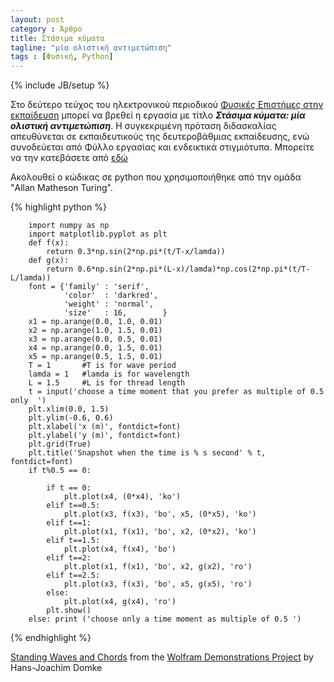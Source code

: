 ```yaml
---
layout: post
category : Άρθρο
title: Στάσιμα κύματα 
tagline: "μία ολιστική αντιμετώπιση"
tags : [Φυσική, Python]
---
```

{% include JB/setup %}


Στο δεύτερο τεύχος του ηλεκτρονικού περιοδικού [Φυσικές Επιστήμες στην εκπαίδευση](http://physcool.web.auth.gr/) μπορεί να βρεθεί η εργασία με τίτλο ***Στάσιμα κύματα: μία ολιστική αντιμετώπιση***. Η συγκεκριμένη πρόταση διδασκαλίας απευθύνεται σε εκπαιδευτικούς της δευτεροβάθμιας εκπαίδευσης, ενώ συνοδεύεται από Φύλλο εργασίας και ενδεικτικά στιγμιότυπα. Μπορείτε να την κατεβάσετε από [εδώ](http://physcool.web.auth.gr/images/teyxos_2/Petridis.pdf)


Ακολουθεί ο κώδικας σε python που χρησιμοποιήθηκε από την ομάδα "Allan Matheson Turing".


{% highlight python %}

        import numpy as np
        import matplotlib.pyplot as plt
        def f(x):
            return 0.3*np.sin(2*np.pi*(t/T-x/lamda))
        def g(x):
            return 0.6*np.sin(2*np.pi*(L-x)/lamda)*np.cos(2*np.pi*(t/T-L/lamda))
        font = {'family' : 'serif',
                'color'  : 'darkred',
                'weight' : 'normal',
                'size'   : 16,        }
        x1 = np.arange(0.0, 1.0, 0.01)
        x2 = np.arange(1.0, 1.5, 0.01)
        x3 = np.arange(0.0, 0.5, 0.01)
        x4 = np.arange(0.0, 1.5, 0.01)
        x5 = np.arange(0.5, 1.5, 0.01)
        T = 1       #T is for wave period
        lamda = 1   #lamda is for wavelength
        L = 1.5     #L is for thread length
        t = input('choose a time moment that you prefer as multiple of 0.5 only  ')
        plt.xlim(0.0, 1.5)
        plt.ylim(-0.6, 0.6)
        plt.xlabel('x (m)', fontdict=font)
        plt.ylabel('y (m)', fontdict=font)
        plt.grid(True)
        plt.title('Snapshot when the time is % s second' % t, fontdict=font)
        if t%0.5 == 0:

            if t == 0:
                plt.plot(x4, (0*x4), 'ko')
            elif t==0.5:
                plt.plot(x3, f(x3), 'bo', x5, (0*x5), 'ko')
            elif t==1:
                plt.plot(x1, f(x1), 'bo', x2, (0*x2), 'ko')
            elif t==1.5:
                plt.plot(x4, f(x4), 'bo')
            elif t==2:
                plt.plot(x1, f(x1), 'bo', x2, g(x2), 'ro')
            elif t==2.5:
                plt.plot(x3, f(x3), 'bo', x5, g(x5), 'ro')
            else:
                plt.plot(x4, g(x4), 'ro')
            plt.show()
        else: print ('choose only a time moment as multiple of 0.5 ')

{% endhighlight %}


<script type='text/javascript' src='http://demonstrations.wolfram.com/javascript/embed.js' ></script><script type='text/javascript'>var demoObj = new DEMOEMBED(); demoObj.run('StandingWavesAndChords', '', '357', '545');</script><div id='DEMO_StandingWavesAndChords'><a class='demonstrationHyperlink' href='http://demonstrations.wolfram.com/StandingWavesAndChords/' target='_blank'>Standing Waves and Chords</a> from the <a class='demonstrationHyperlink' href='http://demonstrations.wolfram.com/' target='_blank'>Wolfram Demonstrations Project</a> by Hans-Joachim Domke</div><br />





